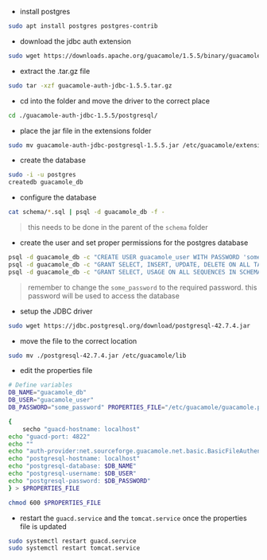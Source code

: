 - install postgres
```bash
sudo apt install postgres postgres-contrib
```
- download the jdbc auth extension
```bash
sudo wget https://downloads.apache.org/guacamole/1.5.5/binary/guacamole-auth-jdbc-1.5.5.tar.gz
```
- extract the .tar.gz file
```bash
sudo tar -xzf guacamole-auth-jdbc-1.5.5.tar.gz
```
- cd into the folder and move the driver to the correct place
```bash
cd ./guacamole-auth-jdbc-1.5.5/postgresql/
```
- place the jar file in the extensions folder
```bash
sudo mv guacamole-auth-jdbc-postgresql-1.5.5.jar /etc/guacamole/extensions/
```
- create the database
```bash
sudo -i -u postgres
createdb guacamole_db
```
- configure the database
```bash
cat schema/*.sql | psql -d guacamole_db -f -
```
> this needs to be done in the parent of the `schema` folder

- create the user and set proper permissions for the postgres database
```bash
psql -d guacamole_db -c "CREATE USER guacamole_user WITH PASSWORD 'some_password';"
psql -d guacamole_db -c "GRANT SELECT, INSERT, UPDATE, DELETE ON ALL TABLES IN SCHEMA public TO guacamole_user;"
psql -d guacamole_db -c "GRANT SELECT, USAGE ON ALL SEQUENCES IN SCHEMA public TO guacamole_user;"
```
> remember to change the `some_password` to the required password. this password will be used to access the database

- setup the JDBC driver
```bash
sudo wget https://jdbc.postgresql.org/download/postgresql-42.7.4.jar
```
- move the file to the correct location
```bash
sudo mv ./postgresql-42.7.4.jar /etc/guacamole/lib
```
- edit the properties file
```bash
# Define variables
DB_NAME="guacamole_db"
DB_USER="guacamole_user"
DB_PASSWORD="some_password" PROPERTIES_FILE="/etc/guacamole/guacamole.properties"

{ 
	secho "guacd-hostname: localhost"
echo "guacd-port: 4822"
echo ""
echo "auth-provider:net.sourceforge.guacamole.net.basic.BasicFileAuthenticationProvider"
echo "postgresql-hostname: localhost"
echo "postgresql-database: $DB_NAME"
echo "postgresql-username: $DB_USER"
echo "postgresql-password: $DB_PASSWORD"
} > $PROPERTIES_FILE

chmod 600 $PROPERTIES_FILE
```
- restart the `guacd.service` and the `tomcat.service` once the properties file is updated
```bash
sudo systemctl restart guacd.service
sudo systemctl restart tomcat.service
```